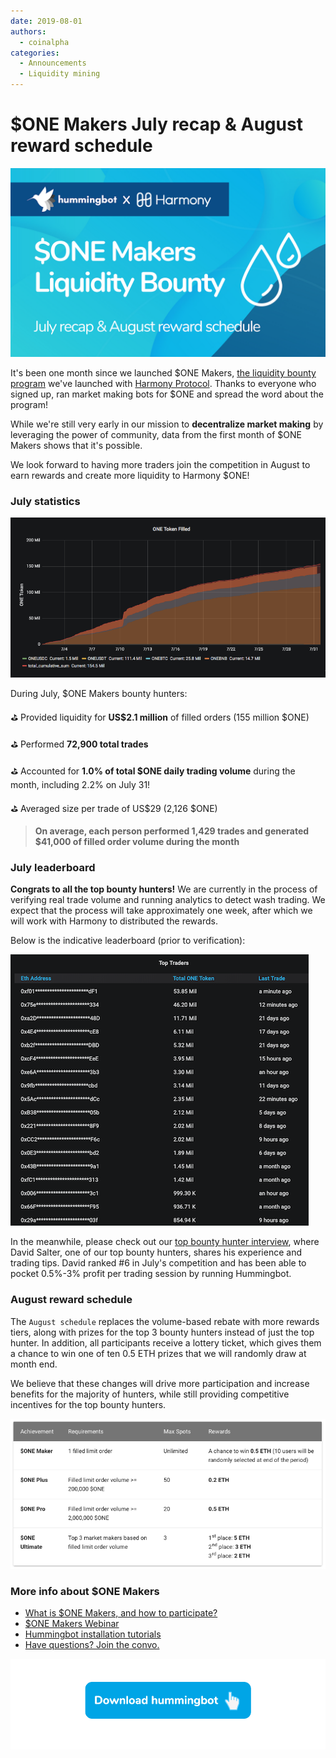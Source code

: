 ```yaml
---
date: 2019-08-01
authors:
  - coinalpha
categories:
  - Announcements
  - Liquidity mining
---
```


# $ONE Makers July recap & August reward schedule

![cover](cover.png)


It's been one month since we launched $ONE Makers, [the liquidity bounty program](../2019-06-introducing-liquidity-bounties-harmony/index.md) we've launched with [Harmony Protocol](https://harmony.one/). Thanks to everyone who signed up, ran market making bots for $ONE and spread the word about the program!

While we're still very early in our mission to **decentralize market making** by leveraging the power of community, data from the first month of $ONE Makers shows that it's possible.

We look forward to having more traders join the competition in August to earn rewards and create more liquidity to Harmony $ONE!  

<!-- more -->

### July statistics
 
![July $ONE Makers filled order volume](ov.png)

During July, $ONE Makers bounty hunters:

⛳️️️️️️️️ Provided liquidity for **US$2.1 million** of filled orders (155 million $ONE)

⛳️ Performed **72,900 total trades**

⛳️ Accounted for **1.0% of total $ONE daily trading volume** during the month, including 2.2% on July 31!

⛳️ Averaged size per trade of US$29 (2,126 $ONE)


>  **On average, each person performed 1,429 trades and generated $41,000 of filled order volume during the month**


### July leaderboard

**Congrats to all the top bounty hunters!** We are currently in the process of verifying real trade volume and running analytics to detect wash trading. We expect that the process will take approximately one week, after which we will work with Harmony to distributed the rewards.

Below is the indicative leaderboard (prior to verification):

![July $ONE Makers leaderboard](leader.png)

In the meanwhile, please check out our [top bounty hunter interview](../2019-07-top-bounty-hunter-interview1/index.md), where David Salter, one of our top bounty hunters, shares his experience and trading tips. David ranked #6 in July's competition and has been able to pocket 0.5%-3% profit per trading session by running Hummingbot. 


### August reward schedule

The `August schedule` replaces the volume-based rebate with more rewards tiers, along with prizes for the top 3 bounty hunters instead of just the top hunter. In addition, all participants receive a lottery ticket, which gives them a chance to win one of ten 0.5 ETH prizes that we will randomly draw at month end.

We believe that these changes will drive more participation and increase benefits for the majority of hunters, while still providing competitive incentives for the top bounty hunters.

![August $ONE Makers rewards schedule](aug.png)


### More info about $ONE Makers

- [What is $ONE Makers, and how to participate?](https://github.com/orgs/hummingbot/projects/7/views/1) 
- [$ONE Makers Webinar](https://youtu.be/m2LFEr9CVX8)
- [Hummingbot installation tutorials](https://www.youtube.com/watch?v=LX57Q26LZcw&list=PLDwlNkL_4MMczSzZiomX5wFFuF40z-KLl)
- [Have questions? Join the convo.](https://discord.hummingbot.io)

[![](btn.png)](https://github.com/hummingbot/hummingbot)